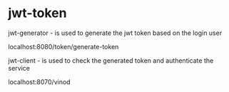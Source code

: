 # jwt-token

jwt-generator - is used to generate the jwt token based on the login user

localhost:8080/token/generate-token

jwt-client - is used to check the generated token and authenticate the service

localhost:8070/vinod
